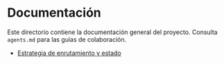 # Documentación

Este directorio contiene la documentación general del proyecto. Consulta `agents.md` para las guías de colaboración.

- [Estrategia de enrutamiento y estado](routing-estado.md)
